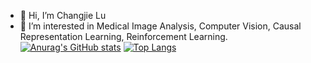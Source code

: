 - 👋 Hi, I’m Changjie Lu 
- 👀 I’m interested in Medical Image Analysis, Computer Vision, Causal Representation Learning, Reinforcement Learning.
[![Anurag's GitHub stats](https://github-readme-stats.vercel.app/api?username=LOUEY233&count_private=true&show_icons=true)](https://github.com/anuraghazra/github-readme-stats)
[![Top Langs](https://github-readme-stats.vercel.app/api/top-langs/?username=LOUEY233)](https://github.com/anuraghazra/github-readme-stats)

